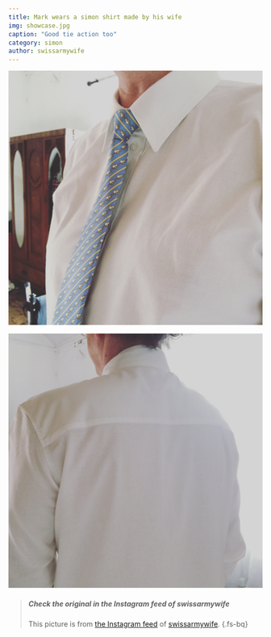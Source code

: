 ```yaml
---
title: Mark wears a simon shirt made by his wife
img: showcase.jpg
caption: "Good tie action too"
category: simon
author: swissarmywife
---
```


![Another view](/img/showcase/mark-wears-simon/mark-wears-simon-2.jpg)

![And a back view](/img/showcase/mark-wears-simon/mark-wears-simon-3.jpg)

> ##### Check the original in the Instagram feed of swissarmywife
>
> This picture is from [the Instagram feed](https://www.instagram.com/p/BYAX07OFEPL/)  of [swissarmywife](https://mnel2.wordpress.com/).
{.fs-bq}
